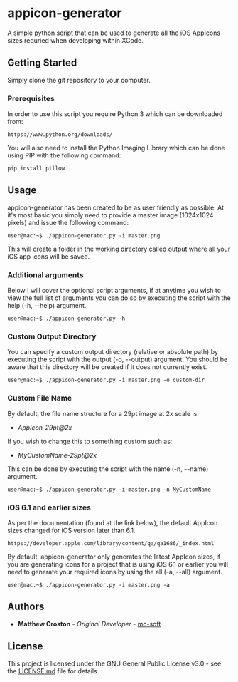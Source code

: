 # appicon-generator
A simple python script that can be used to generate all the iOS AppIcons sizes requried when developing within XCode.

## Getting Started

Simply clone the git repository to your computer.

### Prerequisites

In order to use this script you require Python 3 which can be downloaded from:

```
https://www.python.org/downloads/
```

You will also need to install the Python Imaging Library which can be done using PIP with the following command:

```
pip install pillow
```

## Usage

appicon-generator has been created to be as user friendly as possible. At it's most basic you simply need to provide a master image (1024x1024 pixels) and issue the following command:

```console
user@mac:~$ ./appicon-generator.py -i master.png
```

This will create a folder in the working directory called output where all your iOS app icons will be saved.

### Additional arguments

Below I will cover the optional script arguments, if at anytime you wish to view the full list of arguments you can do so by executing the script with the help (-h, --help) argument.

```console
user@mac:~$ ./appicon-generator.py -h
```

### Custom Output Directory

You can specify a custom output directory (relative or absolute path) by executing the script with the output (-o, --output) argument. You should be aware that this directory will be created if it does not currently exist.

```console
user@mac:~$ ./appicon-generator.py -i master.png -o custom-dir
```

### Custom File Name

By default, the file name structure for a 29pt image at 2x scale is:

* *AppIcon-29pt@2x*

If you wish to change this to something custom such as:

* *MyCustomName-29pt@2x*

This can be done by executing the script with the name (-n, --name) argument.

```console
user@mac:~$ ./appicon-generator.py -i master.png -n MyCustomName
```

### iOS 6.1 and earlier sizes

As per the documentation (found at the link below), the default AppIcon sizes changed for iOS version later than 6.1.

```
https://developer.apple.com/library/content/qa/qa1686/_index.html
```

By default, appicon-generator only generates the latest AppIcon sizes, if you are generating icons for a project that is using iOS 6.1 or earlier you will need to generate your required icons by using the all (-a, --all) argument.

```console
user@mac:~$ ./appicon-generator.py -i master.png -a
```

## Authors

* **Matthew Croston** - *Original Developer* - [mc-soft](https://github.com/mc-soft)

## License

This project is licensed under the GNU General Public License v3.0 - see the [LICENSE.md](LICENSE.md) file for details


